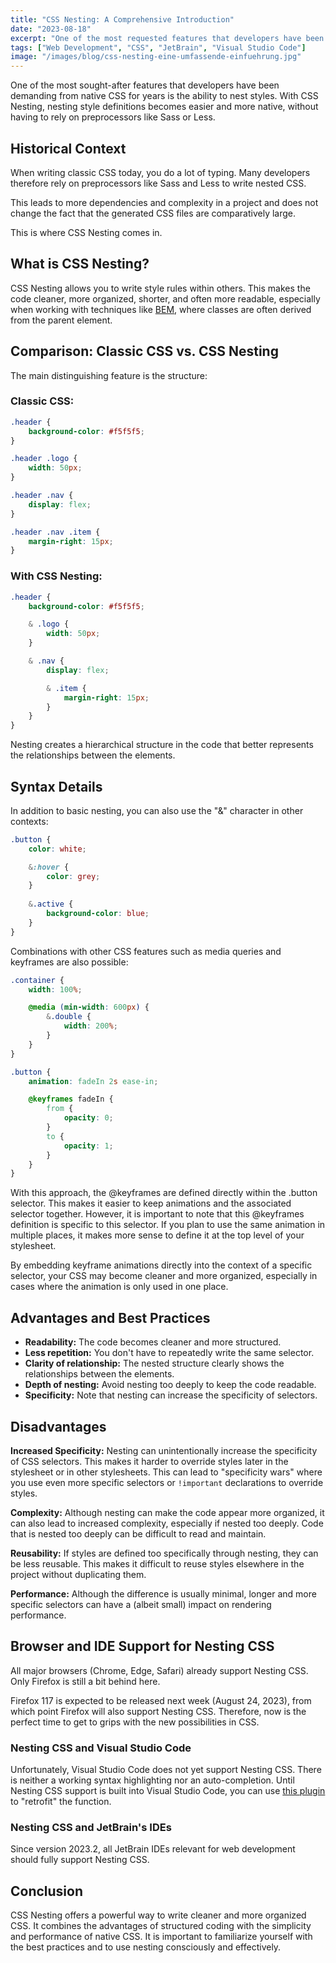 ```yaml
---
title: "CSS Nesting: A Comprehensive Introduction"
date: "2023-08-18"
excerpt: "One of the most requested features that developers have been demanding from native CSS for years is the ability to nest styles. With CSS Nesting, nesting style definitions becomes easier and more native, without having to rely on preprocessors like Sass or Less. Historical Context When writing classic CSS today, you do a lot of typing. Many developers therefore rely on preprocessors like Sass and Less to write nested CSS."
tags: ["Web Development", "CSS", "JetBrain", "Visual Studio Code"]
image: "/images/blog/css-nesting-eine-umfassende-einfuehrung.jpg"
---
```


One of the most sought-after features that developers have been demanding from native CSS for years is the ability to nest styles. With CSS Nesting, nesting style definitions becomes easier and more native, without having to rely on preprocessors like Sass or Less.

## Historical Context

When writing classic CSS today, you do a lot of typing. Many developers therefore rely on preprocessors like Sass and Less to write nested CSS.

This leads to more dependencies and complexity in a project and does not change the fact that the generated CSS files are comparatively large.

This is where CSS Nesting comes in.

## What is CSS Nesting?

CSS Nesting allows you to write style rules within others. This makes the code cleaner, more organized, shorter, and often more readable, especially when working with techniques like [BEM](https://en.wikipedia.org/wiki/Block,_Element,_Modifier), where classes are often derived from the parent element.

## Comparison: Classic CSS vs. CSS Nesting

The main distinguishing feature is the structure:

### Classic CSS:

```css
.header {
    background-color: #f5f5f5;
}

.header .logo {
    width: 50px;
}

.header .nav {
    display: flex;
}

.header .nav .item {
    margin-right: 15px;
}
```

### With CSS Nesting:

```css
.header {
    background-color: #f5f5f5;

    & .logo {
        width: 50px;
    }

    & .nav {
        display: flex;

        & .item {
            margin-right: 15px;
        }
    }
}
```

Nesting creates a hierarchical structure in the code that better represents the relationships between the elements.

## Syntax Details

In addition to basic nesting, you can also use the "&" character in other contexts:

```css
.button {
    color: white;

    &:hover {
        color: grey;
    }
    
    &.active {
        background-color: blue;
    }
}
```

Combinations with other CSS features such as media queries and keyframes are also possible:

```css
.container {
    width: 100%;

    @media (min-width: 600px) {
        &.double {
            width: 200%;
        }
    }
}

.button {
    animation: fadeIn 2s ease-in;

    @keyframes fadeIn {
        from {
            opacity: 0;
        }
        to {
            opacity: 1;
        }
    }
}
```

With this approach, the @keyframes are defined directly within the .button selector. This makes it easier to keep animations and the associated selector together. However, it is important to note that this @keyframes definition is specific to this selector. If you plan to use the same animation in multiple places, it makes more sense to define it at the top level of your stylesheet.

By embedding keyframe animations directly into the context of a specific selector, your CSS may become cleaner and more organized, especially in cases where the animation is only used in one place.

## Advantages and Best Practices

- **Readability:** The code becomes cleaner and more structured.
- **Less repetition:** You don't have to repeatedly write the same selector.
- **Clarity of relationship:** The nested structure clearly shows the relationships between the elements.
- **Depth of nesting:** Avoid nesting too deeply to keep the code readable.
- **Specificity:** Note that nesting can increase the specificity of selectors.

## Disadvantages

**Increased Specificity:** Nesting can unintentionally increase the specificity of CSS selectors. This makes it harder to override styles later in the stylesheet or in other stylesheets. This can lead to "specificity wars" where you use even more specific selectors or `!important` declarations to override styles.

**Complexity:** Although nesting can make the code appear more organized, it can also lead to increased complexity, especially if nested too deeply. Code that is nested too deeply can be difficult to read and maintain.

**Reusability:** If styles are defined too specifically through nesting, they can be less reusable. This makes it difficult to reuse styles elsewhere in the project without duplicating them.

**Performance:** Although the difference is usually minimal, longer and more specific selectors can have a (albeit small) impact on rendering performance.

## Browser and IDE Support for Nesting CSS

All major browsers (Chrome, Edge, Safari) already support Nesting CSS. Only Firefox is still a bit behind here.

Firefox 117 is expected to be released next week (August 24, 2023), from which point Firefox will also support Nesting CSS. Therefore, now is the perfect time to get to grips with the new possibilities in CSS.

### Nesting CSS and Visual Studio Code

Unfortunately, Visual Studio Code does not yet support Nesting CSS. There is neither a working syntax highlighting nor an auto-completion. Until Nesting CSS support is built into Visual Studio Code, you can use [this plugin](https://marketplace.visualstudio.com/items?itemName=csstools.postcss) to "retrofit" the function.

### Nesting CSS and JetBrain's IDEs

Since version 2023.2, all JetBrain IDEs relevant for web development should fully support Nesting CSS.

## Conclusion

CSS Nesting offers a powerful way to write cleaner and more organized CSS. It combines the advantages of structured coding with the simplicity and performance of native CSS. It is important to familiarize yourself with the best practices and to use nesting consciously and effectively.

